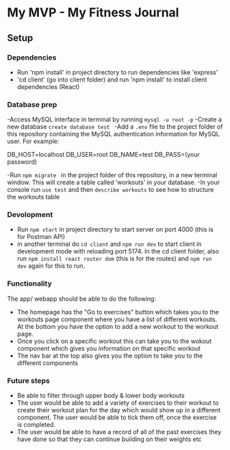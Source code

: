 # My MVP - My Fitness Journal

## Setup

### Dependencies

- Run 'npm install' in project directory to run dependencies like 'express'
- 'cd client' (go into client folder) and run 'npm install' to install client dependencies (React)

### Database prep

-Access MySQL interface in terminal by running `mysql -u root -p`
-Create a new database `create database test `
-Add a `.env` file to the project folder of this repository containing the MySQL authentication information for 
MySQL user. For example:

DB_HOST=localhost
DB_USER=root
DB_NAME=test
DB_PASS=(your password) 

-Run `npm migrate ` in the project folder of this repository, in a new terminal window. This will create a table called
'workouts' in your database.
-In your console run `use test` and then `describe workouts` to see how to structure the workouts table

### Devolopment

- Run `npm start` in project directory to start server on port 4000 (this is for Postman API)
- in another terminal do `cd client` and `npm run dev` to start client in development mode with reloading port 5174. In the cd client folder, also run `npm install react router dom` (this is for the routes) and `npm run dev` again for this to run.

### Functionality

The app/ webapp should be able to do the following:

- The homepage has the "Go to exercises" button which takes you to the workouts page component where you have a 
list of different workouts. At the bottom you have the option to add a new workout to the workout page.
- Once you click on a specific workout this can take you to the wokout component which gives you information on that specific workout
- The nav bar at the top also gives you the option to take you to the different components

### Future steps

- Be able to filter through upper body & lower body workouts
- The user would be able to add a variety of exercises to their workout to create their workout plan for the day which would show up in a different component. The user would be able to tick them off, once the exercise is completed.
- The user would be able to have a record of all of the past exercises they have done so that they can continue building on their weights etc

